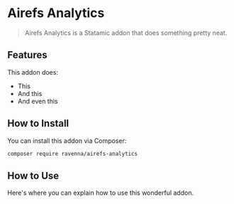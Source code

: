 # Airefs Analytics

> Airefs Analytics is a Statamic addon that does something pretty neat.

## Features

This addon does:

- This
- And this
- And even this

## How to Install

You can install this addon via Composer:

``` bash
composer require ravenna/airefs-analytics
```

## How to Use

Here's where you can explain how to use this wonderful addon.
